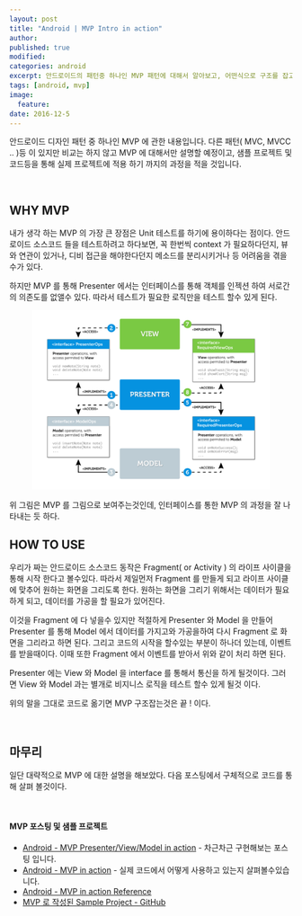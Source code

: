 ```yaml
---
layout: post
title: "Android | MVP Intro in action"
author:
published: true
modified:
categories: android
excerpt: 안드로이드의 패턴중 하나인 MVP 패턴에 대해서 알아보고, 어떤식으로 구조를 잡고 코드를 구현해 나가야 되는지 코드를 통해서 차근차근 살펴봅시다. 먼저 전체적으로 MVP 의 대한 개념을 주절주절 이지만 그림과 함께 설명 해보겠습니다.
tags: [android, mvp]
image:
  feature:
date: 2016-12-5
---
```

안드로이드 디자인 패턴 중 하나인 MVP 에 관한 내용입니다. 다른 패턴( MVC, MVCC .. )등 이 있지만 비교는 하지 않고 MVP 에 대해서만 설명할 예정이고, 샘플 프로젝트 및 코드등을 통해 실제 프로젝트에 적용 하기 까지의 과정을 적을 것입니다.

<br>

## WHY MVP
내가 생각 하는 MVP 의 가장 큰 장점은 Unit 테스트를 하기에 용이하다는 점이다. 안드로이드 소스코드 들을 테스트하려고 하다보면, 꼭 한번씩 context 가 필요하다던지, 뷰와 연관이 있거나, 디비 접근을 해야한다던지 메소드를 분리시키거나 등 어려움을 겪을수가 있다.

하지만 MVP 를 통해 Presenter 에서는 인터페이스를 통해 객체를 인젝션 하여 서로간의 의존도를 없앨수 있다.
따라서 테스트가 필요한 로직만을 테스트 할수 있게 된다.

<figure>
	<img src="/images/posting_mvp/ig_mvp_01.png" alt="image">
</figure>
위 그림은 MVP 를 그림으로 보여주는것인데, 인터페이스를 통한 MVP 의 과정을 잘 나타내는 듯 하다.

<br>

## HOW TO USE
우리가 짜는 안드로이드 소스코드 동작은 Fragment( or Activity ) 의 라이프 사이클을 통해 시작 한다고 볼수있다. 따라서 제일먼저 Fragment 를 만들게 되고 라이프 사이클에 맞추어 원하는 화면을 그리도록 한다. 원하는 화면을 그리기 위해서는 데이터가 필요하게 되고, 데이터를 가공을 할 필요가 있어진다.

이것을 Fragment 에 다 넣을수 있지만 적절하게 Presenter 와 Model 을 만들어 Presenter 를 통해 Model 에서 데이터를 가지고와 가공을하여 다시 Fragment 로 화면을 그리라고 하면 된다. 그리고 코드의 시작을 할수있는 부분이 하나더 있는데, 이벤트를 받을때이다. 이때 또한 Fragment 에서 이벤트를 받아서 위와 같이 처리 하면 된다.

Presenter 에는 View 와 Model 을 interface 를 통해서 통신을 하게 될것이다. 그러면 View 와 Model 과는 별개로 비지니스 로직을 테스트 할수 있게 될것 이다.

위의 말을 그대로 코드로 옮기면 MVP 구조잡는것은 끝 ! 이다.

<br>

## 마무리
일단 대략적으로 MVP 에 대한 설명을 해보았다. 다음 포스팅에서 구체적으로 코드를 통해 살펴 볼것이다.

<br>

#### MVP 포스팅 및 샘플 프로젝트
- [Android - MVP Presenter/View/Model in action](http://moka-a.github.io/android/android-mvp-01/) - 차근차근 구현해보는 포스팅 입니다.
- [Android - MVP in action](http://moka-a.github.io/android/android-mvp-02/) - 실제 코드에서 어떻게 사용하고 있는지 살펴볼수있습니다.
- [Android - MVP in action Reference](http://moka-a.github.io/android/android-mvp-03/)
- [MVP 로 작성된 Sample Project - GitHub](https://github.com/moka-a/moka-sample-android)

<br>
